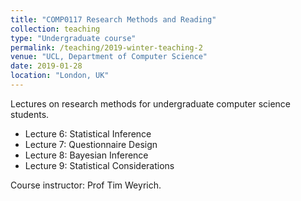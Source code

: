 ```yaml
---
title: "COMP0117 Research Methods and Reading"
collection: teaching
type: "Undergraduate course"
permalink: /teaching/2019-winter-teaching-2
venue: "UCL, Department of Computer Science"
date: 2019-01-28
location: "London, UK"
---
```


Lectures on research methods for undergraduate computer science students.

- Lecture 6: Statistical Inference
- Lecture 7: Questionnaire Design
- Lecture 8: Bayesian Inference
- Lecture 9: Statistical Considerations

Course instructor: Prof Tim Weyrich.